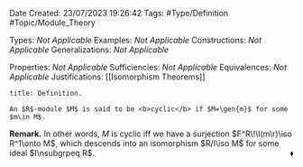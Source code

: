 <div class="topSpace"></div>

Date Created: 23/07/2023 19:26:42
Tags: #Type/Definition #Topic/Module_Theory

Types: <i>Not Applicable</i>
Examples: <i>Not Applicable</i>
Constructions: <i>Not Applicable</i>
Generalizations: <i>Not Applicable</i>

Properties: <i>Not Applicable</i>
Sufficiencies: <i>Not Applicable</i>
Equivalences: <i>Not Applicable</i>
Justifications: [[Isomorphism Theorems]]

``` ad-Definition
title: Definition.

An $R$-module $M$ is said to be <b>cyclic</b> if $M=\gen{m}$ for some $m\in M$.

```

<b>Remark.</b> In other words, $M$ is cyclic iff we have a surjection $F^R\!\l(m\r)\iso R^1\onto M$, which descends into an isomorphism $R/I\iso M$ for some ideal $I\nsubgrpeq R$.<span style="float:right;">$\blacklozenge$</span>
